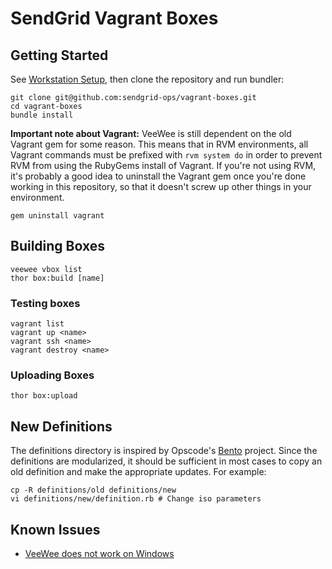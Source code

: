 # SendGrid Vagrant Boxes

## Getting Started

See [Workstation Setup](https://wiki.sendgrid.net/display/OPS/Workstation+Setup),
then clone the repository and run bundler:

    git clone git@github.com:sendgrid-ops/vagrant-boxes.git
    cd vagrant-boxes
    bundle install

**Important note about Vagrant:** VeeWee is still dependent on the old Vagrant
gem for some reason. This means that in RVM environments, all Vagrant
commands must be prefixed with `rvm system do` in order to prevent RVM from
using the RubyGems install of Vagrant. If you're not using RVM, it's probably a
good idea to uninstall the Vagrant gem once you're done working in this
repository, so that it doesn't screw up other things in your environment.

    gem uninstall vagrant

## Building Boxes

    veewee vbox list
    thor box:build [name]

### Testing boxes

    vagrant list
    vagrant up <name>
    vagrant ssh <name>
    vagrant destroy <name>

### Uploading Boxes

    thor box:upload

## New Definitions

The definitions directory is inspired by Opscode's [Bento](https://github.com/opscode/bento)
project. Since the definitions are modularized, it should be sufficient in most
cases to copy an old definition and make the appropriate updates. For example:

    cp -R definitions/old definitions/new
    vi definitions/new/definition.rb # Change iso parameters

## Known Issues

* [VeeWee does not work on Windows](https://github.com/jedi4ever/veewee/issues/6)
